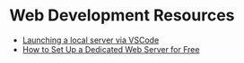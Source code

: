 # Web Development Resources

- [Launching a local server via VSCode](https://www.codecademy.com/article/spinning-up-a-local-server)
- [How to Set Up a Dedicated Web Server for Free](https://code.tutsplus.com/how-to-set-up-a-dedicated-web-server-for-free--net-2043t)
